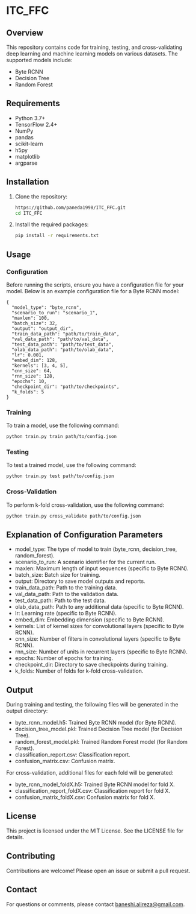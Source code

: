 
# ITC_FFC

## Overview

This repository contains code for training, testing, and cross-validating deep learning and machine learning models on various datasets. The supported models include:
- Byte RCNN
- Decision Tree
- Random Forest



## Requirements

- Python 3.7+
- TensorFlow 2.4+
- NumPy
- pandas
- scikit-learn
- h5py
- matplotlib
- argparse

## Installation

1. Clone the repository:
   ```sh
   https://github.com/paneda1998/ITC_FFC.git
   cd ITC_FFC
   ```

2. Install the required packages:
   ```sh
   pip install -r requirements.txt
   ```

## Usage

### Configuration
Before running the scripts, ensure you have a configuration file for your model. Below is an example configuration file for a Byte RCNN model:
```
{
  "model_type": "byte_rcnn",
  "scenario_to_run": "scenario_1",
  "maxlen": 100,
  "batch_size": 32,
  "output": "output_dir",
  "train_data_path": "path/to/train_data",
  "val_data_path": "path/to/val_data",
  "test_data_path": "path/to/test_data",
  "olab_data_path": "path/to/olab_data",
  "lr": 0.001,
  "embed_dim": 128,
  "kernels": [3, 4, 5],
  "cnn_size": 64,
  "rnn_size": 128,
  "epochs": 10,
  "checkpoint_dir": "path/to/checkpoints",
  "k_folds": 5
}

```

### Training

To train a model, use the following command:
```sh
python train.py train path/to/config.json
```


### Testing

To test a trained model, use the following command:


```sh
python train.py test path/to/config.json
```

### Cross-Validation


To perform k-fold cross-validation, use the following command:

```sh
python train.py cross_validate path/to/config.json
```

## Explanation of Configuration Parameters
- model_type: The type of model to train (byte_rcnn, decision_tree, random_forest).
- scenario_to_run: A scenario identifier for the current run.
- maxlen: Maximum length of input sequences (specific to Byte RCNN).
- batch_size: Batch size for training.
- output: Directory to save model outputs and reports.
- train_data_path: Path to the training data.
- val_data_path: Path to the validation data.
- test_data_path: Path to the test data.
- olab_data_path: Path to any additional data (specific to Byte RCNN).
- lr: Learning rate (specific to Byte RCNN).
- embed_dim: Embedding dimension (specific to Byte RCNN).
- kernels: List of kernel sizes for convolutional layers (specific to Byte RCNN).
- cnn_size: Number of filters in convolutional layers (specific to Byte RCNN).
- rnn_size: Number of units in recurrent layers (specific to Byte RCNN).
- epochs: Number of epochs for training.
- checkpoint_dir: Directory to save checkpoints during training.
- k_folds: Number of folds for k-fold cross-validation.

## Output
During training and testing, the following files will be generated in the output directory:

- byte_rcnn_model.h5: Trained Byte RCNN model (for Byte RCNN).
- decision_tree_model.pkl: Trained Decision Tree model (for Decision Tree).
- random_forest_model.pkl: Trained Random Forest model (for Random Forest).
- classification_report.csv: Classification report.
- confusion_matrix.csv: Confusion matrix.


For cross-validation, additional files for each fold will be generated:

- byte_rcnn_model_foldX.h5: Trained Byte RCNN model for fold X.
- classification_report_foldX.csv: Classification report for fold X.
- confusion_matrix_foldX.csv: Confusion matrix for fold X.

## License
This project is licensed under the MIT License. See the LICENSE file for details.

## Contributing
Contributions are welcome! Please open an issue or submit a pull request.

## Contact
For questions or comments, please contact baneshi.alireza@gmail.com.

